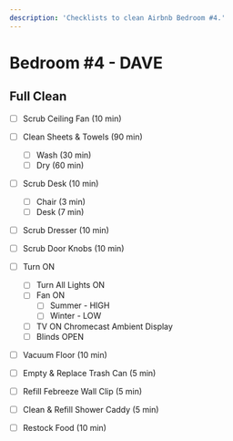 ```yaml
---
description: 'Checklists to clean Airbnb Bedroom #4.'
---
```


# Bedroom \#4 - DAVE



## Full Clean

* [ ] Scrub Ceiling Fan \(10 min\)
* [ ] Clean Sheets & Towels \(90 min\)
  * [ ] Wash \(30 min\)
  * [ ] Dry \(60 min\)
* [ ] Scrub Desk \(10 min\)
  * [ ] Chair \(3 min\)
  * [ ] Desk \(7 min\)
* [ ] Scrub Dresser \(10 min\)
* [ ] Scrub Door Knobs \(10 min\)
* [ ] Turn ON
  * [ ] Turn All Lights ON
  * [ ] Fan ON
    * [ ] Summer - HIGH
    * [ ] Winter - LOW
  * [ ] TV ON Chromecast Ambient Display
  * [ ] Blinds OPEN
* [ ] Vacuum Floor \(10 min\)
* [ ] Empty & Replace Trash Can \(5 min\)
* [ ] Refill Febreeze Wall Clip \(5 min\)
* [ ] Clean & Refill Shower Caddy \(5 min\)
* [ ] Restock Food \(10 min\)

